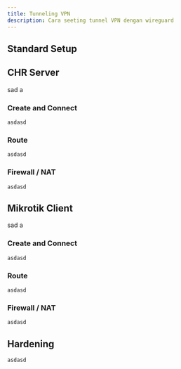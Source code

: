 ```yaml
---
title: Tunneling VPN
description: Cara seeting tunnel VPN dengan wireguard
---
```


## Standard Setup

## CHR Server
sad a
### Create and Connect
```asdasd```
### Route
```asdasd```
### Firewall / NAT
```asdasd```

## Mikrotik Client
sad a
### Create and Connect
```asdasd```
### Route
```asdasd```
### Firewall / NAT
```asdasd```

## Hardening
```asdasd```
